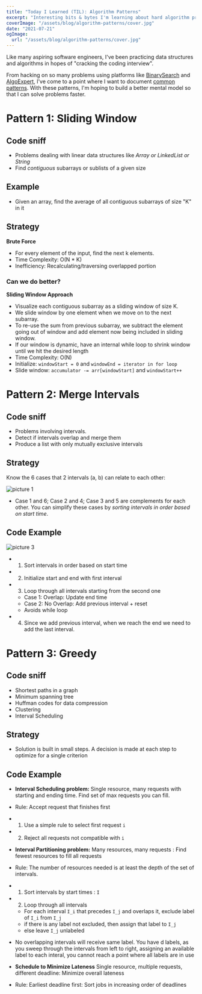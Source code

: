 ```yaml
---
title: "Today I Learned (TIL): Algorithm Patterns"
excerpt: "Interesting bits & bytes I'm learning about hard algorithm problems that make me think! "
coverImage: "/assets/blog/algorithm-patterns/cover.jpg"
date: "2021-07-21"
ogImage:
  url: "/assets/blog/algorithm-patterns/cover.jpg"
---
```


Like many aspiring software engineers, I've been practicing data structures and algorithms in hopes of "cracking the coding interview".

From hacking on so many problems using platforms like [BinarySearch](https://binarysearch.com/) and [AlgoExpert](https://www.algoexpert.io/product), I've come to a point where I want to document [common patterns](https://hackernoon.com/14-patterns-to-ace-any-coding-interview-question-c5bb3357f6ed). With these patterns, I'm hoping to build a better mental model so that I can solve problems faster.

# Pattern 1: Sliding Window

## Code sniff

- Problems dealing with linear data structures like _Array or LinkedList or String_
- Find _contiguous_ subarrays or sublists of a given size

## Example

- Given an array, find the average of all contiguous subarrays of size "K" in it

## Strategy

**Brute Force**

- For every element of the input, find the next k elements.
- Time Complexity: O(N \* K)
- Inefficiency: Recalculating/traversing overlapped portion

### Can we do better?

**Sliding Window Approach**

- Visualize each contiguous subarray as a sliding window of size K.
- We slide window by one element when we move on to the next subarray.
- To re-use the sum from previous subarray, we subtract the element going out of window and add element now being included in sliding window.
- If our window is dynamic, have an internal while loop to shrink window until we hit the desired length
- Time Complexity: O(N)
- Initialize: `windowStart = 0` and `windowEnd = iterator in for loop`
- Slide window: `accumulator -= arr[windowStart]` and `windowStart++`

# Pattern 2: Merge Intervals

## Code sniff

- Problems involving intervals.
- Detect if intervals overlap and merge them
- Produce a list with only mutually exclusive intervals

## Strategy

Know the 6 cases that 2 intervals (a, b) can relate to each other:

![picture 1](/assets/blog/algorithm-patterns/merge.png)

- Case 1 and 6; Case 2 and 4; Case 3 and 5 are complements for each other. You can simplify these cases by _sorting intervals in order based on start time_.

## Code Example

![picture 3](/assets/blog/algorithm-patterns/mergeInterval.png)

- 1. Sort intervals in order based on start time
- 2. Initialize start and end with first interval
- 3. Loop through all intervals starting from the second one
  - Case 1: Overlap: Update end time
  - Case 2: No Overlap: Add previous interval + reset
  - Avoids while loop
- 4. Since we add previous interval, when we reach the end we need to add the last interval.

# Pattern 3: Greedy

## Code sniff

- Shortest paths in a graph
- Minimum spanning tree
- Huffman codes for data compression
- Clustering
- Interval Scheduling

## Strategy

- Solution is built in small steps. A decision is made at each step to optimize for a single criterion

## Code Example

- **Interval Scheduling problem:** Single resource, many requests with starting and ending time. Find set of max requests you can fill.
- Rule: Accept request that finishes first
- 1. Use a simple rule to select first request `i`
- 2. Reject all requests not compatible with `i`

- **Interval Partitioning problem:** Many resources, many requests : Find fewest resources to fill all requests
- Rule: The number of resources needed is at least the depth of the set of intervals.
- 1. Sort intervals by start times : `I`
- 2. Loop through all intervals

  - For each interval `I_i` that precedes `I_j` and overlaps it, exclude label of `I_i` from `I_j`
  - if there is any label not excluded, then assign that label to `I_j`
  - else leave `I_j` unlabeled

- No overlapping intervals will receive same label. You have d labels, as you sweep through the intervals from left to right, assigning an available label to each interal, you cannot reach a point where all labels are in use
- **Schedule to Minimize Lateness** Single resource, multiple requests, different deadline: Minimize overall lateness
- Rule: Earliest deadline first: Sort jobs in increasing order of deadlines
